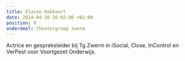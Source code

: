 ```yaml
---
title: Elaine Hakkaart
date: 2024-04-30 16:02:00 +02:00
position: 9
onderdeel: theatergroep zwerm
---
```


Actrice en gespreksleider bij Tg Zwerm in iSocial, Close, InControl en VerPest voor Voortgezet Onderwijs.